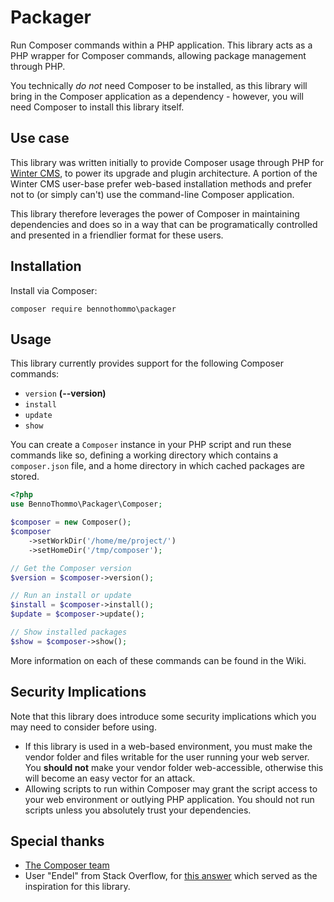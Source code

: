 # Packager

Run Composer commands within a PHP application. This library acts as a PHP wrapper for Composer commands, allowing package management through PHP.

You technically *do not* need Composer to be installed, as this library will bring in the Composer application as a dependency - however, you will need Composer to install this library itself.

## Use case

This library was written initially to provide Composer usage through PHP for [Winter CMS](https://github.com/wintercms/winter), to power
its upgrade and plugin architecture. A portion of the Winter CMS user-base prefer web-based installation methods and prefer not to (or simply can't) use the command-line Composer application.

This library therefore leverages the power of Composer in maintaining dependencies and does so in a way that can be programatically controlled and presented in a friendlier format for these users.

## Installation

Install via Composer:

```
composer require bennothommo\packager
```

## Usage

This library currently provides support for the following Composer commands:

- `version` **(--version)**
- `install`
- `update`
- `show`

You can create a `Composer` instance in your PHP script and run these commands like so, defining a working directory which contains a `composer.json` file, and a home directory in which cached packages are stored.

```php
<?php
use BennoThommo\Packager\Composer;

$composer = new Composer();
$composer
    ->setWorkDir('/home/me/project/')
    ->setHomeDir('/tmp/composer');

// Get the Composer version
$version = $composer->version();

// Run an install or update
$install = $composer->install();
$update = $composer->update();

// Show installed packages
$show = $composer->show();
```

More information on each of these commands can be found in the Wiki.

## Security Implications

Note that this library does introduce some security implications which you may need to consider before using.

- If this library is used in a web-based environment, you must make the vendor folder and files writable for the user running your web server. You **should not** make your vendor folder web-accessible, otherwise this will become an easy vector for an attack.
- Allowing scripts to run within Composer may grant the script access to your web environment or outlying PHP application. You should not run scripts unless you absolutely trust your dependencies.

## Special thanks

- [The Composer team](https://getcomposer.org)
- User "Endel" from Stack Overflow, for [this answer](https://stackoverflow.com/a/25208897) which served as the inspiration for this library.
